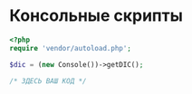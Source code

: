 # Консольные скрипты
```php
<?php
require 'vendor/autoload.php';

$dic = (new Console())->getDIC();

/* ЗДЕСЬ ВАШ КОД */
```
